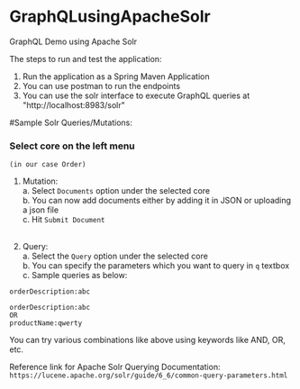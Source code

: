 # GraphQLusingApacheSolr
GraphQL Demo using Apache Solr


The steps to run and test the application:
1. Run the application as a Spring Maven Application
2. You can use postman to run the endpoints
3. You can use the solr interface to execute GraphQL queries at "http://localhost:8983/solr"

#Sample Solr Queries/Mutations:
 ### Select core on the left menu
    (in our case Order)
 
1. Mutation:<br />
  a. Select `Documents` option under the selected core<br />
  b. You can now add documents either by adding it in JSON or uploading a json file<br />
  c. Hit `Submit Document`<br /><br />
  
2. Query:<br />
  a. Select the `Query` option under the selected core<br />
  b. You can specify the parameters which you want to query in  `q` textbox
  c. Sample queries as below:

```Query
orderDescription:abc
```

```Query
orderDescription:abc
OR
productName:qwerty
```
  You can try various combinations like above using keywords like AND, OR, etc.

Reference link for Apache Solr Querying Documentation: `https://lucene.apache.org/solr/guide/6_6/common-query-parameters.html`
